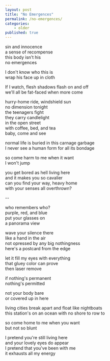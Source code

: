 ```yaml
---
layout: post
title: "No Emergences"
permalink: /no-emergences/
categories:
    - older
published: true
---
```


sin and innocence  
a sense of recompense  
this body isn't his  
no emergences  

I don't know who this is  
wrap his face up in cloth  

If I watch, flesh shadows flash on and off  
we'll all be fat-faced when more come  

hurry-home ride, windshield sun  
no dimension tonight  
the teenagers fight  
they carry candlelight  
in the open street  
with coffee, bed, and tea  
baby, come and see  

normal life is buried in this carnage garbage  
I never see a human form for all its bondage  
  
so come harm to me when it want  
I won't jump  
  
you get bored as hell living here  
and it makes you so cavalier  
can you find your way, heavy home  
with your senses all overthrown?  

--

who remembers who?  
purple, red, and blue  
put your glasses on  
a panorama view  

wave your silence there  
like a hand in the air  
not opressed by any big nothingness  
here's a postcard from the edge  

let it fill my eyes with everything  
that gluey color can prove  
then laser remove  

if nothing's permanent  
nothing's permitted  

not your body bare  
or covered up in here  

living cities break apart and float like nightboats  
this station's on an ocean with no shore to row to  
  
so come home to me when you want  
but not so blunt  
  
I pretend you're still living here  
and your lovely eyes do appear  
I pretend that you've been with me  
it exhausts all my energy  
